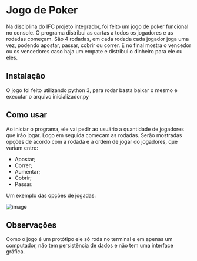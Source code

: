 # Jogo de Poker

Na disciplina do IFC projeto integrador, foi feito um jogo de poker funcional no console. O programa distribui as cartas a todos os jogadores e as rodadas começam. 
São 4 rodadas, em cada rodada cada jogador joga uma vez, podendo apostar, passar, cobrir ou correr. E no final mostra o vencedor ou os vencedores caso haja um empate e distribui o dinheiro para ele ou eles.

## Instalação

O jogo foi feito utilizando python 3, para rodar basta baixar o mesmo e executar o arquivo inicializador.py

## Como usar

Ao iniciar o programa, ele vai pedir ao usuário a quantidade de jogadores que irão jogar. Logo em seguida começam as rodadas.
Serão mostradas opções de acordo com a rodada e a ordem de jogar do jogadores, que variam entre:
- Apostar;
- Correr;
- Aumentar;
- Cobrir;
- Passar.

Um exemplo das opções de jogadas:

![image](https://user-images.githubusercontent.com/54282964/109364792-5738ad80-786e-11eb-8fb0-d3ba04f80711.png)

## Observações

Como o jogo é um protótipo ele só roda no terminal e em apenas um computador, não tem persistência de dados e não tem uma interface gráfica.
